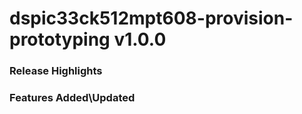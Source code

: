 # dspic33ck512mpt608-provision-prototyping v1.0.0
### Release Highlights



### Features Added\Updated



